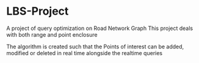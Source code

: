 # LBS-Project

A project of query optimization on Road Network Graph
This project deals with both range and point enclosure 

The algorithm is created such that the Points of interest can be added, modified or deleted in real time alongside the realtime queries 
